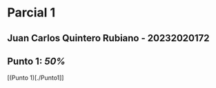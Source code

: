 # Parcial 1

## Juan Carlos Quintero Rubiano - 20232020172

## **Punto 1:** *50%*

[(Punto 1)[./Punto1]]

